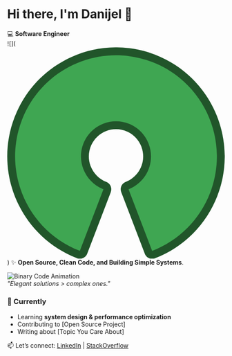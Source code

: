 # Hi there, I'm Danijel 👋

💻 **Software Engineer**  
![](<?xml version="1.0" encoding="utf-8"?><svg version="1.1" id="Layer_1" xmlns="http://www.w3.org/2000/svg" xmlns:xlink="http://www.w3.org/1999/xlink" x="0px" y="0px" viewBox="0 0 126.8 122.88" style="enable-background:new 0 0 126.8 122.88" xml:space="preserve"><style type="text/css"><![CDATA[
	.st0{fill:#21552A;}
	.st1{fill:#3FA652;}
]]></style><g><path class="st0" d="M69.4,78.06c3.92-1.6,6.86-4.61,8.47-8.23c1.65-3.71,1.89-8.04,0.32-12.12l0-0.01 c-1.56-4.07-4.64-7.13-8.35-8.78c-3.7-1.65-8.04-1.89-12.12-0.32l0,0c-4.07,1.56-7.13,4.64-8.78,8.35 c-1.65,3.7-1.89,8.04-0.32,12.12l0,0.01l0.02-0.01c0.8,2.08,2.03,3.95,3.58,5.5c1.57,1.57,3.44,2.81,5.5,3.6 c2.36,0.9,3.54,3.54,2.64,5.9l0.02,0.01l-13.75,35.83c-0.9,2.37-3.55,3.56-5.92,2.66c-0.14-0.05-0.27-0.11-0.4-0.17 c-16.15-6.32-28.25-18.54-34.79-33.22C-1.1,74.35-2.05,57.02,4.22,40.7c0.05-0.14,0.11-0.27,0.17-0.4 c6.32-16.15,18.54-28.25,33.22-34.79C52.44-1.1,69.78-2.05,86.1,4.22c12.31,4.72,22.3,12.87,29.3,22.93 c7.2,10.34,11.23,22.74,11.38,35.56l0,0.04h0.02v1.09c0,0.16-0.01,0.31-0.02,0.46c-0.05,3.64-0.41,7.27-1.09,10.86 c-0.69,3.64-1.73,7.3-3.12,10.94l0.02,0.01c-3.22,8.4-8.15,15.91-14.36,22.12c-6.21,6.21-13.72,11.13-22.12,14.36 c-2.37,0.9-5.02-0.29-5.92-2.66L66.43,84.09c-0.9-2.37,0.29-5.02,2.66-5.92C69.19,78.13,69.29,78.09,69.4,78.06L69.4,78.06z M86.23,73.57c-2.01,4.51-5.35,8.43-9.74,11.12l10.55,27.49c5.48-2.66,10.43-6.2,14.69-10.46c5.32-5.32,9.53-11.73,12.28-18.89 l0.02,0.01l0-0.01c1.17-3.06,2.06-6.2,2.66-9.37c0.59-3.12,0.9-6.22,0.95-9.27c-0.01-0.12-0.01-0.24-0.01-0.36v-1.09h0.02 c-0.13-10.9-3.6-21.48-9.77-30.35c-5.98-8.6-14.52-15.55-25.03-19.59c-13.99-5.37-28.82-4.57-41.48,1.07 c-12.58,5.6-23.04,15.96-28.44,29.76c-0.03,0.11-0.07,0.23-0.11,0.34c-5.37,13.99-4.57,28.82,1.07,41.49 c5.06,11.37,14.01,21.01,25.88,26.75l10.56-27.5c-1.68-1.03-3.22-2.24-4.59-3.61c-2.45-2.45-4.39-5.41-5.66-8.73l0.02-0.01 c-2.47-6.44-2.1-13.27,0.5-19.11c2.53-5.69,7.19-10.44,13.41-12.97c0.3-0.15,0.61-0.28,0.95-0.36c6.3-2.28,12.95-1.87,18.65,0.67 c5.69,2.53,10.44,7.19,12.97,13.41c0.15,0.3,0.28,0.62,0.36,0.95C89.18,61.22,88.77,67.87,86.23,73.57L86.23,73.57z"/><path class="st1" d="M70.71,82.46c10.53-4.04,15.78-15.85,11.74-26.38C78.42,45.55,66.61,40.3,56.08,44.34 C45.56,48.38,40.3,60.19,44.34,70.71c2.07,5.4,6.34,9.67,11.74,11.74l-13.75,35.83C12.01,106.65-3.13,72.65,8.51,42.33 C20.14,12.01,54.15-3.13,84.47,8.51c23.16,8.89,37.47,30.84,37.74,54.23v1.09c-0.05,6.87-1.31,13.84-3.91,20.64 c-5.97,15.56-18.26,27.85-33.82,33.82L70.71,82.46L70.71,82.46z"/></g></svg>)
✨ **Open Source, Clean Code, and Building Simple Systems**.  

![Binary Code Animation](https://media1.giphy.com/media/v1.Y2lkPTc5MGI3NjExZDZtMnh0a3Z0ZmRqdGF5aXRhNThxN205aTZxMnNvbWFscDR0bWkzciZlcD12MV9pbnRlcm5hbF9naWZfYnlfaWQmY3Q9Zw/QpVUMRUJGokfqXyfa1/giphy.gif)  
*"Elegant solutions > complex ones."*  

### 🌱 Currently  
- Learning **system design & performance optimization**  
- Contributing to [Open Source Project]  
- Writing about [Topic You Care About]  

📫 Let’s connect: [LinkedIn](https://linkedin.com/in/yourprofile) | [StackOverflow](https://twitter.com/yourhandle)  
